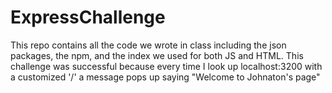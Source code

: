 # ExpressChallenge
This repo contains all the code we wrote in class including the json packages, the npm, and the index we used for both JS and HTML. This challenge was successful because every time I look up localhost:3200 with a customized '/' a message pops up saying "Welcome to Johnaton's page"
